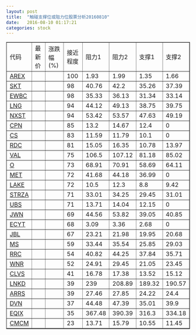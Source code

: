 ```yaml
---
layout: post
title:  "触碰支撑位或阻力位股票分析20160810"
date:   2016-08-10 01:17:21
categories: stock
---
```

<script type="text/javascript">
var stockList = []
stockList.push('gb_arex');
stockList.push('gb_skt');
stockList.push('gb_ewbc');
stockList.push('gb_lng');
stockList.push('gb_nxst');
stockList.push('gb_cpn');
stockList.push('gb_cs');
stockList.push('gb_rdc');
stockList.push('gb_val');
stockList.push('gb_o');
stockList.push('gb_met');
stockList.push('gb_lake');
stockList.push('gb_strza');
stockList.push('gb_ubs');
stockList.push('gb_jwn');
stockList.push('gb_ecyt');
stockList.push('gb_jbl');
stockList.push('gb_ms');
stockList.push('gb_rrc');
stockList.push('gb_wnr');
stockList.push('gb_clvs');
stockList.push('gb_lnkd');
stockList.push('gb_arrs');
stockList.push('gb_dvn');
stockList.push('gb_eqix');
stockList.push('gb_cmcm');
</script>
<table border="1">
 <tr>
 <td>代码</td>
 <td>最新价</td>
 <td>涨跌幅(%)</td>
 <td>接近程度</td>
 <td>阻力1</td>
 <td>阻力2</td>
 <td>支撑1</td>
 <td>支撑2</td>
</tr>
  <tr id="arex" class="red">
  <td><a href="http://stock.finance.sina.com.cn/usstock/quotes/AREX.html" target="_blank">AREX</a></td><td></td><td></td><td>100</td><td>1.93</td><td>1.99</td><td>1.35</td><td>1.66</td></tr>
  <tr id="skt" class="red">
  <td><a href="http://stock.finance.sina.com.cn/usstock/quotes/SKT.html" target="_blank">SKT</a></td><td></td><td></td><td>98</td><td>40.76</td><td>42.2</td><td>35.26</td><td>37.39</td></tr>
  <tr id="ewbc" class="red">
  <td><a href="http://stock.finance.sina.com.cn/usstock/quotes/EWBC.html" target="_blank">EWBC</a></td><td></td><td></td><td>98</td><td>35.33</td><td>36.13</td><td>31.34</td><td>33.14</td></tr>
  <tr id="lng" class="red">
  <td><a href="http://stock.finance.sina.com.cn/usstock/quotes/LNG.html" target="_blank">LNG</a></td><td></td><td></td><td>94</td><td>44.12</td><td>49.13</td><td>38.75</td><td>39.75</td></tr>
  <tr id="nxst" class="green">
  <td><a href="http://stock.finance.sina.com.cn/usstock/quotes/NXST.html" target="_blank">NXST</a></td><td></td><td></td><td>94</td><td>53.42</td><td>53.57</td><td>47.63</td><td>49.19</td></tr>
  <tr id="cpn" class="red">
  <td><a href="http://stock.finance.sina.com.cn/usstock/quotes/CPN.html" target="_blank">CPN</a></td><td></td><td></td><td>85</td><td>13.2</td><td>14.67</td><td>12.4</td><td>0</td></tr>
  <tr id="cs" class="red">
  <td><a href="http://stock.finance.sina.com.cn/usstock/quotes/CS.html" target="_blank">CS</a></td><td></td><td></td><td>83</td><td>11.59</td><td>11.79</td><td>10.1</td><td>0</td></tr>
  <tr id="rdc" class="red">
  <td><a href="http://stock.finance.sina.com.cn/usstock/quotes/RDC.html" target="_blank">RDC</a></td><td></td><td></td><td>81</td><td>15.05</td><td>16.35</td><td>10.78</td><td>13.97</td></tr>
  <tr id="val" class="red">
  <td><a href="http://stock.finance.sina.com.cn/usstock/quotes/VAL.html" target="_blank">VAL</a></td><td></td><td></td><td>75</td><td>106.5</td><td>107.12</td><td>81.18</td><td>85.02</td></tr>
  <tr id="o" class="green">
  <td><a href="http://stock.finance.sina.com.cn/usstock/quotes/O.html" target="_blank">O</a></td><td></td><td></td><td>73</td><td>68.91</td><td>70.91</td><td>58.69</td><td>64.11</td></tr>
  <tr id="met" class="red">
  <td><a href="http://stock.finance.sina.com.cn/usstock/quotes/MET.html" target="_blank">MET</a></td><td></td><td></td><td>72</td><td>41.68</td><td>44.18</td><td>36.99</td><td>0</td></tr>
  <tr id="lake" class="red">
  <td><a href="http://stock.finance.sina.com.cn/usstock/quotes/LAKE.html" target="_blank">LAKE</a></td><td></td><td></td><td>72</td><td>10.5</td><td>12.3</td><td>8.8</td><td>9.42</td></tr>
  <tr id="strza" class="green">
  <td><a href="http://stock.finance.sina.com.cn/usstock/quotes/STRZA.html" target="_blank">STRZA</a></td><td></td><td></td><td>71</td><td>33.01</td><td>34.25</td><td>29.45</td><td>31.01</td></tr>
  <tr id="ubs" class="red">
  <td><a href="http://stock.finance.sina.com.cn/usstock/quotes/UBS.html" target="_blank">UBS</a></td><td></td><td></td><td>71</td><td>13.71</td><td>14.04</td><td>12.15</td><td>0</td></tr>
  <tr id="jwn" class="red">
  <td><a href="http://stock.finance.sina.com.cn/usstock/quotes/JWN.html" target="_blank">JWN</a></td><td></td><td></td><td>69</td><td>44.56</td><td>53.82</td><td>39.05</td><td>40.85</td></tr>
  <tr id="ecyt" class="red">
  <td><a href="http://stock.finance.sina.com.cn/usstock/quotes/ECYT.html" target="_blank">ECYT</a></td><td></td><td></td><td>68</td><td>3.09</td><td>3.36</td><td>2.68</td><td>0</td></tr>
  <tr id="jbl" class="green">
  <td><a href="http://stock.finance.sina.com.cn/usstock/quotes/JBL.html" target="_blank">JBL</a></td><td></td><td></td><td>67</td><td>23.21</td><td>21.98</td><td>19.95</td><td>20.68</td></tr>
  <tr id="ms" class="green">
  <td><a href="http://stock.finance.sina.com.cn/usstock/quotes/MS.html" target="_blank">MS</a></td><td></td><td></td><td>59</td><td>33.44</td><td>35.54</td><td>25.85</td><td>29.03</td></tr>
  <tr id="rrc" class="red">
  <td><a href="http://stock.finance.sina.com.cn/usstock/quotes/RRC.html" target="_blank">RRC</a></td><td></td><td></td><td>54</td><td>40.82</td><td>44.25</td><td>37.84</td><td>35.71</td></tr>
  <tr id="wnr" class="red">
  <td><a href="http://stock.finance.sina.com.cn/usstock/quotes/WNR.html" target="_blank">WNR</a></td><td></td><td></td><td>52</td><td>24.91</td><td>29.45</td><td>21.05</td><td>23.45</td></tr>
  <tr id="clvs" class="green">
  <td><a href="http://stock.finance.sina.com.cn/usstock/quotes/CLVS.html" target="_blank">CLVS</a></td><td></td><td></td><td>41</td><td>16.78</td><td>17.38</td><td>13.52</td><td>15.12</td></tr>
  <tr id="lnkd" class="green">
  <td><a href="http://stock.finance.sina.com.cn/usstock/quotes/LNKD.html" target="_blank">LNKD</a></td><td></td><td></td><td>39</td><td>239</td><td>208.89</td><td>189.32</td><td>190.57</td></tr>
  <tr id="arrs" class="red">
  <td><a href="http://stock.finance.sina.com.cn/usstock/quotes/ARRS.html" target="_blank">ARRS</a></td><td></td><td></td><td>39</td><td>27.46</td><td>27.85</td><td>24.22</td><td>24.4</td></tr>
  <tr id="dvn" class="green">
  <td><a href="http://stock.finance.sina.com.cn/usstock/quotes/DVN.html" target="_blank">DVN</a></td><td></td><td></td><td>37</td><td>44.48</td><td>47.39</td><td>35.01</td><td>39.9</td></tr>
  <tr id="eqix" class="red">
  <td><a href="http://stock.finance.sina.com.cn/usstock/quotes/EQIX.html" target="_blank">EQIX</a></td><td></td><td></td><td>35</td><td>367.48</td><td>390.39</td><td>316.3</td><td>334.18</td></tr>
  <tr id="cmcm" class="green">
  <td><a href="http://stock.finance.sina.com.cn/usstock/quotes/CMCM.html" target="_blank">CMCM</a></td><td></td><td></td><td>23</td><td>13.71</td><td>15.79</td><td>10.55</td><td>11.45</td></tr>
</table>
